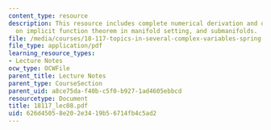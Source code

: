 ```yaml
---
content_type: resource
description: This resource includes complete numerical derivation and description
  on implicit function theorem in manifold setting, and submanifolds.
file: /media/courses/18-117-topics-in-several-complex-variables-spring-2005/626d45058e202e3419b56714fb4c5ad2_18117_lec08.pdf
file_type: application/pdf
learning_resource_types:
- Lecture Notes
ocw_type: OCWFile
parent_title: Lecture Notes
parent_type: CourseSection
parent_uid: a8ce75da-f40b-c5f0-b927-1ad4605ebbcd
resourcetype: Document
title: 18117_lec08.pdf
uid: 626d4505-8e20-2e34-19b5-6714fb4c5ad2
---
```

